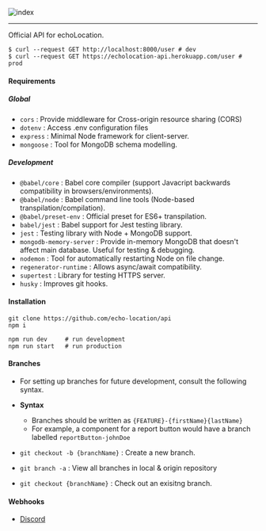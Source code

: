 
![index](https://user-images.githubusercontent.com/44306479/140626623-e5b26c1b-ac28-4f7e-bd38-52cc2afcda88.png)

---

Official API for echoLocation.

```
$ curl --request GET http://localhost:8000/user # dev
$ curl --request GET https://echolocation-api.herokuapp.com/user # prod
```

#### Requirements

##### Global

- `cors` : Provide middleware for Cross-origin resource sharing (CORS)
- `dotenv` : Access .env configuration files
- `express` : Minimal Node framework for client-server.
- `mongoose` : Tool for MongoDB schema modelling.

##### Development

- `@babel/core` : Babel core compiler (support Javacript backwards compatibility in browsers/environments).
- `@babel/node` : Babel command line tools (Node-based transpilation/compilation).
- `@babel/preset-env` : Official preset for ES6+ transpilation.
- `babel/jest` : Babel support for Jest testing library.
- `jest` : Testing library with Node + MongoDB support.
- `mongodb-memory-server` : Provide in-memory MongoDB that doesn't affect main database. Useful for testing & debugging.
- `nodemon` : Tool for automatically restarting Node on file change.
- `regenerator-runtime` : Allows async/await
  compatibility.
- `supertest` : Library for testing HTTPS server.
- `husky` : Improves git hooks.

#### Installation

```
git clone https://github.com/echo-location/api
npm i 

npm run dev     # run development
npm run start   # run production

```

#### Branches

- For setting up branches for future development, consult the following syntax.
- **Syntax**

  - Branches should be written as `{FEATURE}-{firstName}{lastName}`
  - For example, a component for a report button would have a branch labelled `reportButton-johnDoe`

- `git checkout -b {branchName}` : Create a new branch.
- `git branch -a` : View all branches in local & origin repository
- `git checkout {branchName}` : Check out an exisitng branch.

#### Webhooks

- [Discord](https://github.com/Falconerd/discord-bot-github)
